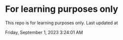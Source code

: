 # For learning purposes only
This repo is for learning purposes only.
Last updated at

Friday, September 1, 2023 3:24:01 AM

